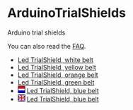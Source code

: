 # ArduinoTrialShields

Arduino trial shields 

You can also read the [FAQ](FAQ.md).

 * [Led TrialShield, white belt](LedTrialShieldWhiteBelt/LedTrialShieldWhiteBelt.md)
 * [Led TrialShield, yellow belt](LedTrialShieldYellowBelt/LedTrialShieldYellowBelt.md)
 * [Led TrialShield, orange belt](LedTrialShieldOrangeBelt/LedTrialShieldOrangeBelt.md)
 * [Led TrialShield, green belt](LedTrialShieldGreenBelt/LedTrialShieldGreenBelt.md)
 * ![PicFlagNl](PicFlagNl.png) [Led TrialShield, blue belt](LedTrialShieldBlueBelt/LedTrialShieldBlueBeltNl.md)
 * ![PicFlagUk](PicFlagUk.png) [Led TrialShield, blue belt](LedTrialShieldBlueBelt/LedTrialShieldBlueBeltEn.md)